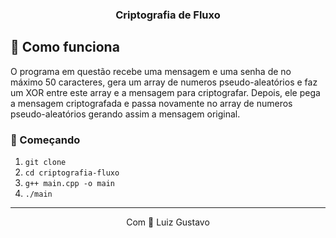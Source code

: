 <h3 align="center">Criptografia de Fluxo</h3>


## :scroll: Como funciona
O programa em questão recebe uma mensagem e uma senha de no máximo 50 caracteres, gera um array de numeros pseudo-aleatórios e faz um XOR entre este array e a mensagem para criptografar. Depois, ele pega a mensagem criptografada e passa novamente no array de numeros pseudo-aleatórios gerando assim a mensagem original.

### :rocket: Começando

1. `git clone`
2. `cd criptografia-fluxo`
3. `g++ main.cpp -o main`
4. `./main`

<hr>
<p align="center">Com 💜 Luiz Gustavo</p>